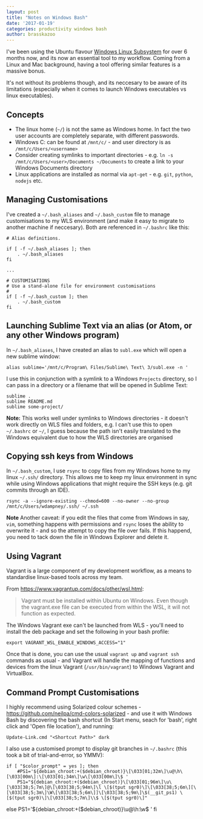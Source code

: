 ```yaml
---
layout: post
title: "Notes on Windows Bash"
date: '2017-01-19'
categories: productivity windows bash
author: brasskazoo
---
```


I've been using the Ubuntu flavour [Windows Linux Subsystem](https://docs.microsoft.com/en-us/windows/wsl/about) for over 6 months now, and its now an essential tool to my workflow. Coming from a Linux and Mac background, having a tool offering similar features is a massive bonus.

It's not without its problems though, and its neccesary to be aware of its limitations (especially when it comes to launch Windows executables vs linux executables).

Concepts
---

 * The linux home (`~/`) is not the same as Windows home. In fact the two user accounts are completely separate, with different passwords.
 * Windows C: can be found at `/mnt/c/` - and user directory is as `/mnt/c/Users/<username>`
 * Consider creating symlinks to important directories - e.g. `ln -s /mnt/c/Users/<user>/Documents ~/Documents` to create a link to your Windows Documents directory
 * Linux applications are installed as normal via `apt-get` - e.g. `git`, `python`, `nodejs` etc.
 

Managing Customisations
---
I've created a `~/.bash_aliases` and `~/.bash_custom` file to manage customisations to my WLS environment (and make it easy to migrate to another machine if neccesary). Both are referenced in `~/.bashrc` like this:

    # Alias definitions.
    
    if [ -f ~/.bash_aliases ]; then
        . ~/.bash_aliases
    fi

    ...
    
    # CUSTOMISATIONS 
    # Use a stand-alone file for environment customisations
    #
    if [ -f ~/.bash_custom ]; then
        . ~/.bash_custom
    fi

Launching Sublime Text via an alias (or Atom, or any other Windows program)
---

In `~/.bash_aliases`, I have created an alias to `subl.exe` which will open a new sublime window:

`alias sublime='/mnt/c/Program\ Files/Sublime\ Text\ 3/subl.exe -n '`

I use this in conjunction with a symlink to a Windows `Projects` directory, so I can pass in a directory or a filename that will be opened in Sublime Text:

    sublime .
    sublime README.md
    sublime some-project/

**Note:** This works well under symlinks to Windows directories - it doesn't work directly on WLS files and folders, e.g. I can't use this to open `~/.bashrc` or `~/`, I guess because the path isn't easily translated to the Windows equivalent due to how the WLS directories are organised 

Copying ssh keys from Windows
---

In `~/.bash_custom`, I use `rsync` to copy files from my Windows home to my linux `~/.ssh/` directory. This allows me to keep my linux environment in sync while using Windows applications that might require the SSH keys (e.g. git commits through an IDE).

    rsync -a --ignore-existing --chmod=600 --no-owner --no-group /mnt/c/Users/wdampney/.ssh/ ~/.ssh
    
**Note** Another caveat: if you edit the files that come from Windows in say, `vim`, something happens with permissions and `rsync` loses the ability to overwrite it - and so the attempt to copy the file over fails. If this happend, you need to tack down the file in Windows Explorer and delete it.

Using Vagrant
---
Vagrant is a large component of my development workflow, as a means to standardise linux-based tools across my team.

From https://www.vagrantup.com/docs/other/wsl.html:
> Vagrant must be installed within Ubuntu on Windows. Even though the vagrant.exe file can be executed from within the WSL, it will not function as expected.

The Windows Vagrant exe can't be launched from WLS - you'll need to install the deb package and set the following in your bash profile:

    export VAGRANT_WSL_ENABLE_WINDOWS_ACCESS="1"
    
Once that is done, you can use the usual `vagrant up` and `vagrant ssh` commands as usual - and Vagrant will handle the mapping of functions and devices from the linux Vagrant (`/usr/bin/vagrant`) to Windows Vagrant and VirtualBox.

 Command Prompt Customisations
 ---
 
I highly recommend using Solarized colour schemes - https://github.com/neilpa/cmd-colors-solarized - and use it with Windows Bash by discovering the bash shortcut (In Start menu, seach for 'bash', right click and 'Open file location'), and running:
 
    Update-Link.cmd "<Shortcut Path>" dark
    
I also use a customised prompt to display git branches in `~/.bashrc` (this took a bit of trial-and-error, so YMMV):

    if [ "$color_prompt" = yes ]; then
        #PS1='${debian_chroot:+($debian_chroot)}\[\033[01;32m\]\u@\h\[\033[00m\]:\[\033[01;34m\]\w\[\033[00m\]\$ '
        PS1="${debian_chroot:+($debian_chroot)}\[\033[01;96m\]\u\[\033[38;5;7m\]@\[\033[38;5;94m\]\l \[$(tput sgr0)\]\[\033[38;5;6m\][\[\033[38;5;3m\]\W\[\033[38;5;6m\]]\[\033[38;5;9m\]\$(__git_ps1) \[$(tput sgr0)\]\[\033[38;5;7m\]\\$ \[$(tput sgr0)\]"
else
        PS1='${debian_chroot:+($debian_chroot)}\u@\h:\w\$ '
    fi
    
    
    
